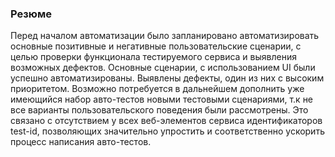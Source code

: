 ### Резюме
Перед началом автоматизации было запланировано автоматизировать основные позитивные и негативные пользовательские сценарии, с целью проверки функционала тестируемого сервиса и выявления возможных дефектов. Основные сценарии, с использованием UI были успешно автоматизированы. Выявлены дефекты, один из них с высоким приоритетом. Возможно потребуется в дальнейшем дополнить уже имеющийся набор авто-тестов новыми тестовыми сценариями, т.к не все варианты пользовательского поведения были рассмотрены. Это связано с отсутствием у всех веб-элементов сервиса идентификаторов test-id, позволяющих значительно упростить и соответственно ускорить процесс написания авто-тестов. 
